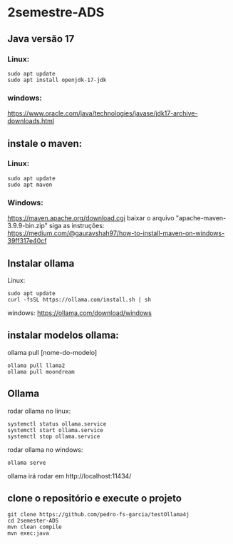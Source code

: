 # 2semestre-ADS

## Java versão 17
### Linux:
```
sudo apt update
sudo apt install openjdk-17-jdk
```
### windows:
https://www.oracle.com/java/technologies/javase/jdk17-archive-downloads.html

## instale o maven:
### Linux:
```
sudo apt update
sudo apt maven
```
### Windows:
https://maven.apache.org/download.cgi
baixar o arquivo "apache-maven-3.9.9-bin.zip"
siga as instruções: https://medium.com/@gauravshah97/how-to-install-maven-on-windows-39ff317e40cf


## Instalar ollama
Linux:
```
sudo apt update
curl -fsSL https://ollama.com/install.sh | sh
```
windows:
https://ollama.com/download/windows

## instalar modelos ollama:
ollama pull [nome-do-modelo]
```
ollama pull llama2
ollama pull moondream
```

## Ollama
rodar ollama no linux:
```
systemctl status ollama.service
systemctl start ollama.service
systemctl stop ollama.service
```

rodar ollama no windows:
```
ollama serve
```
ollama irá rodar em http://localhost:11434/

## clone o repositório e execute o projeto
```
git clone https://github.com/pedro-fs-garcia/testOllama4j
cd 2semester-ADS
mvn clean compile
mvn exec:java
```